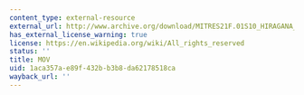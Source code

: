 ```yaml
---
content_type: external-resource
external_url: http://www.archive.org/download/MITRES21F.01S10_HIRAGANA_EXERCISES/5b2.mov
has_external_license_warning: true
license: https://en.wikipedia.org/wiki/All_rights_reserved
status: ''
title: MOV
uid: 1aca357a-e89f-432b-b3b8-da62178518ca
wayback_url: ''
---
```

